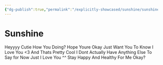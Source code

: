 ```yaml
---
{"dg-publish":true,"permalink":"/explicitly-showcased/sunshine/sunshine/","title":"Sunshie","dgShowLocalGraph":false,"noteIcon":""}
---
```



# Sunshine

Heyyyy Cutie
How You Doing? Hope Youre Okay
Just Want You To Know I Love You <3 And Thats Pretty Cool
I Dont Actually Have Anything Else To Say for Now Just I Love You ^^
Stay Happy And Healthy For Me Okay?

